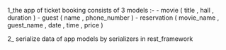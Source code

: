 1_the app of ticket booking consists of 3 models :-
    - movie ( title , hall , duration )
    - guest ( name  , phone_number )
    - reservation  ( movie_name , guest_name , date , time , price )

2_ serialize data  of app models by serializers in rest_framework


